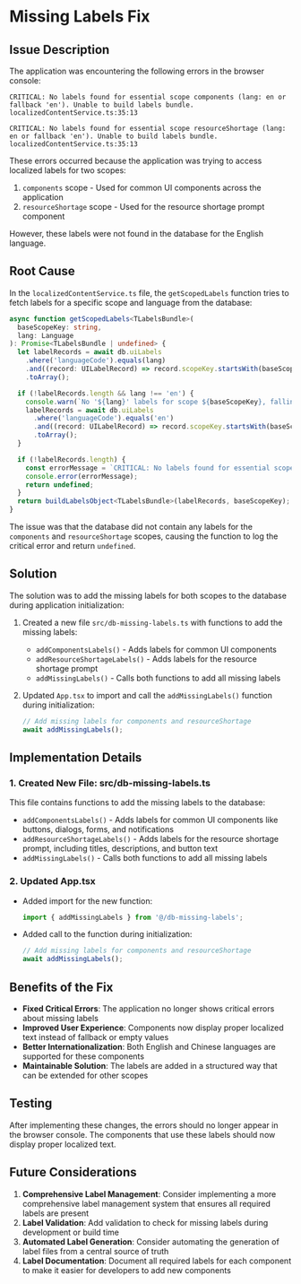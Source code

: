 # Missing Labels Fix

## Issue Description

The application was encountering the following errors in the browser console:

```
CRITICAL: No labels found for essential scope components (lang: en or fallback 'en'). Unable to build labels bundle. localizedContentService.ts:35:13

CRITICAL: No labels found for essential scope resourceShortage (lang: en or fallback 'en'). Unable to build labels bundle. localizedContentService.ts:35:13
```

These errors occurred because the application was trying to access localized labels for two scopes:
1. `components` scope - Used for common UI components across the application
2. `resourceShortage` scope - Used for the resource shortage prompt component

However, these labels were not found in the database for the English language.

## Root Cause

In the `localizedContentService.ts` file, the `getScopedLabels` function tries to fetch labels for a specific scope and language from the database:

```typescript
async function getScopedLabels<TLabelsBundle>(
  baseScopeKey: string,
  lang: Language
): Promise<TLabelsBundle | undefined> {
  let labelRecords = await db.uiLabels
    .where('languageCode').equals(lang)
    .and((record: UILabelRecord) => record.scopeKey.startsWith(baseScopeKey))
    .toArray();

  if (!labelRecords.length && lang !== 'en') {
    console.warn(`No '${lang}' labels for scope ${baseScopeKey}, falling back to 'en'`);
    labelRecords = await db.uiLabels
      .where('languageCode').equals('en')
      .and((record: UILabelRecord) => record.scopeKey.startsWith(baseScopeKey))
      .toArray();
  }

  if (!labelRecords.length) {
    const errorMessage = `CRITICAL: No labels found for essential scope ${baseScopeKey} (lang: ${lang} or fallback 'en'). Unable to build labels bundle.`;
    console.error(errorMessage);
    return undefined;
  }
  return buildLabelsObject<TLabelsBundle>(labelRecords, baseScopeKey);
}
```

The issue was that the database did not contain any labels for the `components` and `resourceShortage` scopes, causing the function to log the critical error and return `undefined`.

## Solution

The solution was to add the missing labels for both scopes to the database during application initialization:

1. Created a new file `src/db-missing-labels.ts` with functions to add the missing labels:
   - `addComponentsLabels()` - Adds labels for common UI components
   - `addResourceShortageLabels()` - Adds labels for the resource shortage prompt
   - `addMissingLabels()` - Calls both functions to add all missing labels

2. Updated `App.tsx` to import and call the `addMissingLabels()` function during initialization:
   ```typescript
   // Add missing labels for components and resourceShortage
   await addMissingLabels();
   ```

## Implementation Details

### 1. Created New File: src/db-missing-labels.ts

This file contains functions to add the missing labels to the database:

- `addComponentsLabels()` - Adds labels for common UI components like buttons, dialogs, forms, and notifications
- `addResourceShortageLabels()` - Adds labels for the resource shortage prompt, including titles, descriptions, and button text
- `addMissingLabels()` - Calls both functions to add all missing labels

### 2. Updated App.tsx

- Added import for the new function:
  ```typescript
  import { addMissingLabels } from '@/db-missing-labels';
  ```

- Added call to the function during initialization:
  ```typescript
  // Add missing labels for components and resourceShortage
  await addMissingLabels();
  ```

## Benefits of the Fix

- **Fixed Critical Errors**: The application no longer shows critical errors about missing labels
- **Improved User Experience**: Components now display proper localized text instead of fallback or empty values
- **Better Internationalization**: Both English and Chinese languages are supported for these components
- **Maintainable Solution**: The labels are added in a structured way that can be extended for other scopes

## Testing

After implementing these changes, the errors should no longer appear in the browser console. The components that use these labels should now display proper localized text.

## Future Considerations

1. **Comprehensive Label Management**: Consider implementing a more comprehensive label management system that ensures all required labels are present
2. **Label Validation**: Add validation to check for missing labels during development or build time
3. **Automated Label Generation**: Consider automating the generation of label files from a central source of truth
4. **Label Documentation**: Document all required labels for each component to make it easier for developers to add new components
